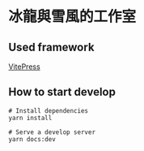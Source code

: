 # 冰龍與雪風的工作室

## Used framework

[VitePress](https://vitepress.vuejs.org/)

## How to start develop

```shell
# Install dependencies
yarn install

# Serve a develop server
yarn docs:dev
```
